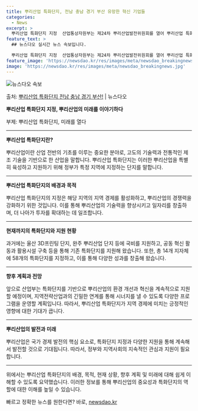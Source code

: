 ```yaml
---
title: 뿌리산업 특화단지, 전남 충남 경기 부산 유망한 혁신 기업들
categories:
  - News
excerpt: >
  뿌리산업 특화단지 지정  산업통상자원부는 제24차 뿌리산업발전위원회를 열어 뿌리산업 특화단지 지정(안)을 심…
feature_text: >
  ## 뉴스다오 실시간 뉴스 속보입니다.

  뿌리산업 특화단지 지정  산업통상자원부는 제24차 뿌리산업발전위원회를 열어 뿌리산업 특화단지 지정(안)을 심…
feature_image: 'https://newsdao.kr/res/images/meta/newsdao_breakingnews.jpg'
image: 'https://newsdao.kr/res/images/meta/newsdao_breakingnews.jpg'
---
```


![뉴스다오 속보](https://newsdao.kr/res/images/meta/newsdao_breakingnews.jpg)

<p>출처: <a href="https://newsdao.kr/4197" rel="dofollow">뿌리산업 특화단지 전남 충남 경기 부산!</a> | 뉴스다오</p>

**뿌리산업 특화단지 지정, 뿌리산업의 미래를 이야기하다**

부제: 뿌리산업 특화단지, 미래를 열다

---

**뿌리산업 특화단지란?**

뿌리산업이란 산업 전반의 기초를 이루는 중요한 분야로, 고도의 기술력과 전통적인 제조 기술을 기반으로 한 산업을 말합니다. 뿌리산업 특화단지는 이러한 뿌리산업을 특별히 육성하고 지원하기 위해 정부가 특정 지역에 지정하는 단지를 말합니다.

---

**뿌리산업 특화단지의 배경과 목적**

뿌리산업 특화단지의 지정은 해당 지역의 지역 경제를 활성화하고, 뿌리산업의 경쟁력을 강화하기 위한 것입니다. 이를 통해 뿌리산업의 기술력을 향상시키고 일자리를 창출하며, 더 나아가 투자를 확대하는 데 일조합니다.

---

**현재까지의 특화단지와 지원 현황**

과거에는 울산 3D프린팅 단지, 완주 뿌리산업 단지 등에 국비를 지원하고, 공동 혁신 활동과 활용시설 구축 등을 통해 기존 특화단지를 지원해 왔습니다. 또한, 총 14개 지자체에 58개의 특화단지를 지정하고, 이를 통해 다양한 성과를 창출해 왔습니다.

---

**향후 계획과 전망**

앞으로 산업부는 특화단지를 기반으로 뿌리산업의 환경 개선과 혁신을 계속적으로 지원할 예정이며, 지역전략산업과의 긴밀한 연계를 통해 시너지를 낼 수 있도록 다양한 프로그램을 운영할 계획입니다. 따라서, 뿌리산업 특화단지가 지역 경제에 미치는 긍정적인 영향에 대한 기대가 큽니다.

---

**뿌리산업의 발전과 미래**

뿌리산업은 국가 경제 발전의 핵심 요소로, 특화단지 지정과 다양한 지원을 통해 계속해서 발전할 것으로 기대됩니다. 따라서, 정부와 지역사회의 지속적인 관심과 지원이 필요합니다.

---

위에서는 뿌리산업 특화단지의 배경, 목적, 현재 상황, 향후 계획 및 미래에 대해 쉽게 이해할 수 있도록 요약했습니다. 이러한 정보를 통해 뿌리산업의 중요성과 특화단지의 역할에 대한 이해를 높일 수 있습니다. 

빠르고 정확한 뉴스를 원한다면? 바로, <a href="https://newsdao.kr" rel="dofollow">newsdao.kr</a>


